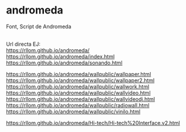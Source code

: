 # andromeda
Font, Script de Andromeda <br><br>

Url directa EJ:   
https://rllom.github.io/andromeda/
https://rllom.github.io/andromeda/index.html <br>
https://rllom.github.io/andromeda/sonando.html <br>

https://rllom.github.io/andromeda/wallpublic/wallpaper.html <br>
https://rllom.github.io/andromeda/wallpublic/wallpaper2.html <br>
https://rllom.github.io/andromeda/wallpublic/wallwork.html <br>
https://rllom.github.io/andromeda/wallpublic/wallvideo.html <br>
https://rllom.github.io/andromeda/wallpublic/wallvideodj.html <br>
https://rllom.github.io/andromeda/wallpublic/radiowall.html <br>
https://rllom.github.io/andromeda/wallpublic/vinilo.html <br>

https://rllom.github.io/andromeda/Hi-tech/Hi-tech%20Interface.v2.html
